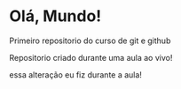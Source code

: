 # Olá, Mundo!
 Primeiro repositorio do curso de git e github

Repositorio criado durante uma aula ao vivo!

essa alteração eu fiz durante a aula!
